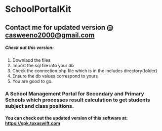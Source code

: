 # SchoolPortalKit
## Contact me for updated version @ casweeno2000@gmail.com

##### Check out this version:
1. Downlaod the files
2. Import the sql file into your db
3. Check the connection.php file which is in the includes directory(folder)
4. Ensure the db values correspond to yours
5. You are good to go.

### A School Management Portal for Secondary and Primary Schools which processes result calculation to get students subject and class positions.

#### You can check out the updated version of this software at: https://spk.toxaswift.com
